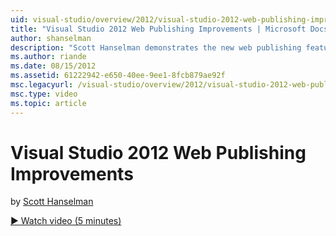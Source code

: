 ```yaml
---
uid: visual-studio/overview/2012/visual-studio-2012-web-publishing-improvements
title: "Visual Studio 2012 Web Publishing Improvements | Microsoft Docs"
author: shanselman
description: "Scott Hanselman demonstrates the new web publishing features in Visual Studio 2012."
ms.author: riande
ms.date: 08/15/2012
ms.assetid: 61222942-e650-40ee-9ee1-8fcb879ae92f
msc.legacyurl: /visual-studio/overview/2012/visual-studio-2012-web-publishing-improvements
msc.type: video
ms.topic: article
---
```

# Visual Studio 2012 Web Publishing Improvements

by [Scott Hanselman](https://github.com/shanselman)

[&#9654; Watch video (5 minutes)](https://channel9.msdn.com/Blogs/ASP-NET-Site-Videos/visual-studio-2012-web-publishing-improvements)
